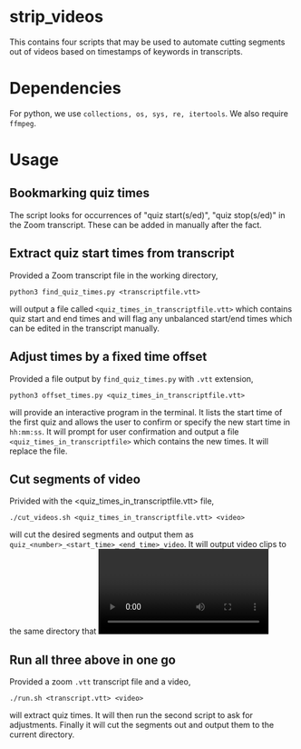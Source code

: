 # strip_videos
This contains four scripts that may be used to automate cutting segments out of videos based on timestamps of keywords in transcripts.

# Dependencies
For python, we use ```collections, os, sys, re, itertools```. We also require ```ffmpeg```.

# Usage
## Bookmarking quiz times
The script looks for occurrences of "quiz start(s/ed)", "quiz stop(s/ed)" in the Zoom transcript. These can be added in manually after the fact.

## Extract quiz start times from transcript
Provided a Zoom transcript file in the working directory,
```
python3 find_quiz_times.py <transcriptfile.vtt>
```
will output a file called ```<quiz_times_in_transcriptfile.vtt>``` which contains quiz start and end times and will flag any unbalanced start/end times which can be edited in the transcript manually. 

## Adjust times by a fixed time offset
Provided a file output by ```find_quiz_times.py``` with ```.vtt``` extension, 
```
python3 offset_times.py <quiz_times_in_transcriptfile.vtt>
```
will provide an interactive program in the terminal. It lists the start time of the first quiz and allows the user to confirm or specify the new start time in ```hh:mm:ss```. It will prompt for user confirmation and output a file ```<quiz_times_in_transcriptfile>``` which contains the new times. It will replace the file.

## Cut segments of video
Privided with the <quiz_times_in_transcriptfile.vtt> file,
```
./cut_videos.sh <quiz_times_in_transcriptfile.vtt> <video>
```
will cut the desired segments and output them as ```quiz_<number>_<start_time>_<end_time>_video```. It will output video clips to the same directory that <video> is in.

## Run all three above in one go
Provided a zoom ```.vtt``` transcript file and a video, 
```
./run.sh <transcript.vtt> <video>
```
will extract quiz times. It will then run the second script to ask for adjustments. Finally it will cut the segments out and output them to the current directory.
